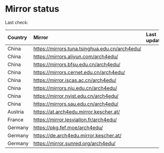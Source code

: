 <script src="./time.js"></script>
# Mirror status
Last check: <script type="text/javascript">localize(1740508283.444135);</script>

|Country|Mirror|Last update|
|:------|:-----|:----------|
|China|https://mirrors.tuna.tsinghua.edu.cn/arch4edu/|<script type="text/javascript">localize(1740465800);</script>|
|China|https://mirrors.aliyun.com/arch4edu/|<script type="text/javascript">localize(1740465800);</script>|
|China|https://mirrors.bfsu.edu.cn/arch4edu/|<script type="text/javascript">localize(1740465800);</script>|
|China|https://mirrors.cernet.edu.cn/arch4edu/|<script type="text/javascript">localize(1740465800);</script>|
|China|https://mirror.iscas.ac.cn/arch4edu/|<script type="text/javascript">localize(1740465800);</script>|
|China|https://mirrors.nju.edu.cn/arch4edu/|<script type="text/javascript">localize(1740379346);</script>|
|China|https://mirror.nyist.edu.cn/arch4edu/|<script type="text/javascript">localize(1740465800);</script>|
|China|https://mirrors.sau.edu.cn/arch4edu/|<script type="text/javascript">localize(1731653531);</script>|
|Austria|https://at.arch4edu.mirror.kescher.at/|<script type="text/javascript">localize(1740465800);</script>|
|France|https://mirror.lesviallon.fr/arch4edu/|<script type="text/javascript">localize(1740465800);</script>|
|Germany|https://pkg.fef.moe/arch4edu/|<script type="text/javascript">localize(1740465800);</script>|
|Germany|https://de.arch4edu.mirror.kescher.at/|<script type="text/javascript">localize(1740465800);</script>|
|Germany|https://mirror.sunred.org/arch4edu/|<script type="text/javascript">localize(1740465800);</script>|

<script src="./tablefilter/tablefilter.js"></script>
<script src="./table.js"></script>